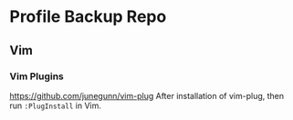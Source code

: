 # Profile Backup Repo
## Vim
### Vim Plugins
https://github.com/junegunn/vim-plug
After installation of vim-plug, then run `:PlugInstall` in Vim.
